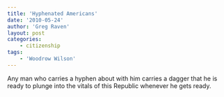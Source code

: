 ```yaml
---
title: 'Hyphenated Americans'
date: '2010-05-24'
author: 'Greg Raven'
layout: post
categories:
    - citizenship
tags:
    - 'Woodrow Wilson'
---
```


Any man who carries a hyphen about with him carries a dagger that he is ready to plunge into the vitals of this Republic whenever he gets ready.